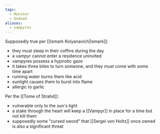 ```yaml
---
tags:
  - Monster
  - Undead
aliases:
  - vampyres
---
```

Supposedly true per [[Ismark Kolyanavich|Ismark]]:
- they must sleep in their coffins during the day
- a vampyr cannot enter a residence uninvited
- vampyres possess a hypnotic gaze
- it takes three bites to turn someone, and they must come with some time apart
- running water burns them like acid
- sunlight causes them to burst into flame
- allergic to garlic

Per the [[Tome of Strahd]]:
- vulnerable only to the sun's light
- a stake through the heart will keep a [[Vampyr]] in place for a time but not kill them
- supposedly some "cursed sword" that [[Sergei von Holtz]] once owned is also a significant threat
